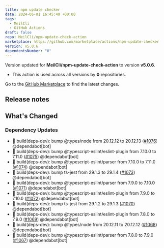 ```yaml
---
title: npm update checker
date: 2024-06-01 16:45:40 +00:00
tags:
  - MeilCli
  - GitHub Actions
draft: false
repo: MeilCli/npm-update-check-action
marketplace: https://github.com/marketplace/actions/npm-update-checker
version: v5.0.6
dependentsNumber: "0"
---
```



Version updated for **MeilCli/npm-update-check-action** to version **v5.0.6**.
- This action is used across all versions by **0** repositories.

Go to the [GitHub Marketplace](https://github.com/marketplace/actions/npm-update-checker) to find the latest changes.

## Release notes

## What's Changed
### Dependency Updates
- :green_book: build(deps-dev): bump @types/node from 20.12.12 to 20.12.13 ([#1076](https://github.com/MeilCli/npm-update-check-action/pull/1076)) @dependabot[bot]
- :green_book: build(deps-dev): bump @typescript-eslint/eslint-plugin from 7.10.0 to 7.11.0 ([#1075](https://github.com/MeilCli/npm-update-check-action/pull/1075)) @dependabot[bot]
- :green_book: build(deps-dev): bump @typescript-eslint/parser from 7.10.0 to 7.11.0 ([#1074](https://github.com/MeilCli/npm-update-check-action/pull/1074)) @dependabot[bot]
- :green_book: build(deps-dev): bump ts-jest from 29.1.3 to 29.1.4 ([#1073](https://github.com/MeilCli/npm-update-check-action/pull/1073)) @dependabot[bot]
- :green_book: build(deps-dev): bump @typescript-eslint/parser from 7.9.0 to 7.10.0 ([#1071](https://github.com/MeilCli/npm-update-check-action/pull/1071)) @dependabot[bot]
- :green_book: build(deps-dev): bump @typescript-eslint/eslint-plugin from 7.9.0 to 7.10.0 ([#1072](https://github.com/MeilCli/npm-update-check-action/pull/1072)) @dependabot[bot]
- :green_book: build(deps-dev): bump ts-jest from 29.1.2 to 29.1.3 ([#1070](https://github.com/MeilCli/npm-update-check-action/pull/1070)) @dependabot[bot]
- :green_book: build(deps-dev): bump @typescript-eslint/eslint-plugin from 7.8.0 to 7.9.0 ([#1069](https://github.com/MeilCli/npm-update-check-action/pull/1069)) @dependabot[bot]
- :green_book: build(deps-dev): bump @types/node from 20.12.11 to 20.12.12 ([#1068](https://github.com/MeilCli/npm-update-check-action/pull/1068)) @dependabot[bot]
- :green_book: build(deps-dev): bump @typescript-eslint/parser from 7.8.0 to 7.9.0 ([#1067](https://github.com/MeilCli/npm-update-check-action/pull/1067)) @dependabot[bot]
